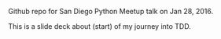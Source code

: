 Github repo for San Diego Python Meetup talk on Jan 28, 2016.

This is a slide deck about (start) of my journey into TDD.
